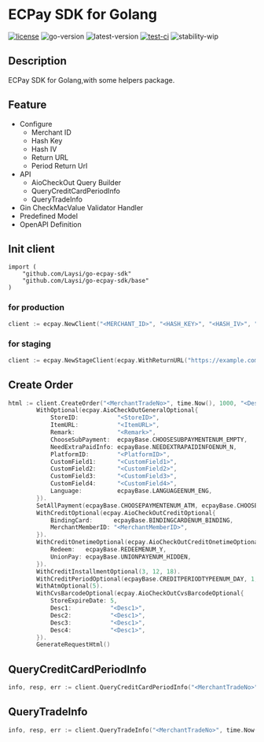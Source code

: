 # ECPay SDK for Golang
[![license](https://img.shields.io/github/license/Laysi/go-ecpay-sdk)](https://github.com/Laysi/go-ecpay-sdk/blob/master/LICENSE)
![go-version](https://img.shields.io/github/go-mod/go-version/Laysi/go-ecpay-sdk)
![latest-version](https://img.shields.io/github/v/tag/Laysi/go-ecpay-sdk?label=Latest%20Version)
[![test-ci](https://github.com/Laysi/go-ecpay-sdk/workflows/Test%20CI/badge.svg?branch=master&event=push)](https://github.com/Laysi/go-ecpay-sdk/actions?query=workflow%3A%22Test+CI%22)
![stability-wip](https://img.shields.io/badge/Stability-work_in_progress-lightgrey.svg)
<!--![docs](https://img.shields.io/badge/Docs-outdated-red)-->

## Description
ECPay SDK for Golang,with some helpers package.

## Feature
- Configure
  - Merchant ID
  - Hash Key
  - Hash IV
  - Return URL
  - Period Return Url
- API
  - AioCheckOut Query Builder
  - QueryCreditCardPeriodInfo
  - QueryTradeInfo
- Gin CheckMacValue Validator Handler
- Predefined Model
- OpenAPI Definition

## Init client
```
import (
	"github.com/Laysi/go-ecpay-sdk"
	"github.com/Laysi/go-ecpay-sdk/base"
)
```
### for production
```go
client := ecpay.NewClient("<MERCHANT_ID>", "<HASH_KEY>", "<HASH_IV>", "<RETURN_URL>")
```
### for staging
```go
client := ecpay.NewStageClient(ecpay.WithReturnURL("https://example.com/path/to/ecpay/result"))
```
## Create Order

```go
html := client.CreateOrder("<MerchantTradeNo>", time.Now(), 1000, "<Description>", []string{"<ItemName1>", "<ItemName2>"}).
		WithOptional(ecpay.AioCheckOutGeneralOptional{
			StoreID:           "<StoreID>",
			ItemURL:           "<ItemURL>",
			Remark:            "<Remark>",
			ChooseSubPayment:  ecpayBase.CHOOSESUBPAYMENTENUM_EMPTY,
			NeedExtraPaidInfo: ecpayBase.NEEDEXTRAPAIDINFOENUM_N,
			PlatformID:        "<PlatformID>",
			CustomField1:      "<CustomField1>",
			CustomField2:      "<CustomField2>",
			CustomField3:      "<CustomField3>",
			CustomField4:      "<CustomField4>",
			Language:          ecpayBase.LANGUAGEENUM_ENG,
		}).
		SetAllPayment(ecpayBase.CHOOSEPAYMENTENUM_ATM, ecpayBase.CHOOSEPAYMENTENUM_CREDIT).
		WithCreditOptional(ecpay.AioCheckOutCreditOptional{
			BindingCard:      ecpayBase.BINDINGCARDENUM_BINDING,
			MerchantMemberID: "<MerchantMemberID>",
		}).
		WithCreditOnetimeOptional(ecpay.AioCheckOutCreditOnetimeOptional{
			Redeem:   ecpayBase.REDEEMENUM_Y,
			UnionPay: ecpayBase.UNIONPAYENUM_HIDDEN,
		}).
		WithCreditInstallmentOptional(3, 12, 18).
		WithCreditPeriodOptional(ecpayBase.CREDITPERIODTYPEENUM_DAY, 1, 0).
		WithAtmOptional(5).
		WithCvsBarcodeOptional(ecpay.AioCheckOutCvsBarcodeOptional{
			StoreExpireDate: 5,
			Desc1:           "<Desc1>",
			Desc2:           "<Desc1>",
			Desc3:           "<Desc1>",
			Desc4:           "<Desc1>",
		}).
		GenerateRequestHtml()
```

## QueryCreditCardPeriodInfo

```go
info, resp, err := client.QueryCreditCardPeriodInfo("<MerchantTradeNo>", time.Now())

```

## QueryTradeInfo

```go
info, resp, err := client.QueryTradeInfo("<MerchantTradeNo>", time.Now())
```
